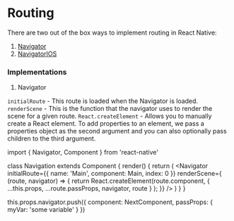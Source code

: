 # Routing

There are two out of the box ways to implement routing in React Native:

1. [Navigator](https://facebook.github.io/react-native/docs/navigator.html)
2. [NavigatorIOS](https://facebook.github.io/react-native/docs/navigatorios.html)

### Implementations

1. Navigator

`initialRoute` - This route is loaded when the Navigator is loaded.
`renderScene` - This is the function that the navigator uses to render the scene for a given route.
`React.createElement` - Allows you to manually create a React element. To add properties to an element, we pass a properties object as the second argument and you can also optionally pass children to the third argument.

import {
  Navigator,
  Component
} from 'react-native'

class Navigation extends Component {
  render() {
    return (
      <Navigator
       initialRoute={{ name: 'Main', component: Main, index: 0 }}
       renderScene={ (route, navigator) => {
         return React.createElement(route.component, { ...this.props, ...route.passProps, navigator, route } );
      }} />
    )
  }
}

this.props.navigator.push({
  component: NextComponent,
  passProps: {
    myVar: 'some variable'
  }
})
